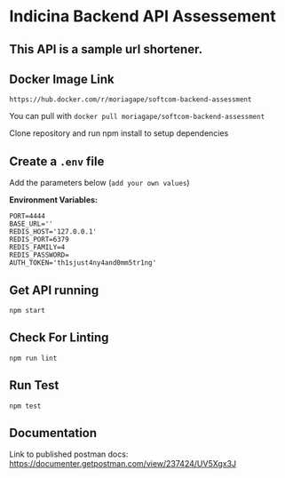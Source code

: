 Indicina Backend API Assessement
==============================================

This API is a sample url shortener.
----------
Docker Image Link
----------
`https://hub.docker.com/r/moriagape/softcom-backend-assessment`

You can pull with
`docker pull moriagape/softcom-backend-assessment`

Clone repository and run npm install to setup dependencies

Create a `.env` file
----------------------------
Add the parameters below (`add your own values`)

**Environment Variables:**
```
PORT=4444
BASE_URL=''
REDIS_HOST='127.0.0.1'
REDIS_PORT=6379
REDIS_FAMILY=4
REDIS_PASSWORD=
AUTH_TOKEN='th1sjust4ny4and0mm5tr1ng'
```

Get API running
----------------------------
```
npm start
```
Check For Linting
-------------
```
npm run lint
```
Run Test
-------------
```
npm test
```

## Documentation
Link to published postman docs: https://documenter.getpostman.com/view/237424/UV5Xgx3J


